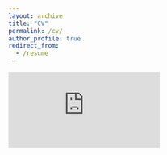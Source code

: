 ```yaml
---
layout: archive
title: "CV"
permalink: /cv/
author_profile: true
redirect_from:
  - /resume
---
```

<embed src="https:assets/Brian%20Yan_CV_Dec2020_vgit.pdf" type="application/pdf" />
